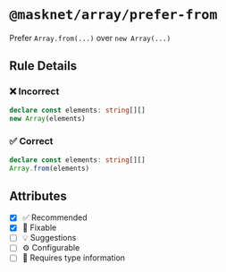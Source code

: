 <!-- begin title -->

# `@masknet/array/prefer-from`

Prefer `Array.from(...)` over `new Array(...)`

<!-- end title -->

## Rule Details

### :x: Incorrect

```ts
declare const elements: string[][]
new Array(elements)
```

### :white_check_mark: Correct

```ts
declare const elements: string[][]
Array.from(elements)
```

## Attributes

<!-- begin attributes -->

- [x] :white_check_mark: Recommended
- [x] :wrench: Fixable
- [ ] :bulb: Suggestions
- [ ] :gear: Configurable
- [ ] :thought_balloon: Requires type information

<!-- end attributes -->
